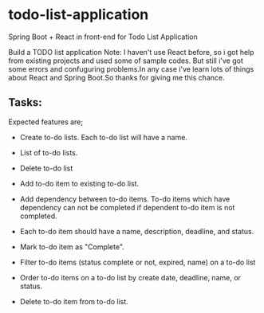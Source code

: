 # todo-list-application
Spring Boot + React in front-end for Todo List Application

Build a TODO list application
Note: I haven't use React before, so i got help from existing projects and used some of sample codes. But still i've got some errors and confuguring problems.In any case i've learn lots of things about React and Spring Boot.So thanks for giving me this chance.
 
## Tasks:
Expected features are;

- Create to-do lists. Each to-do list will have a name.

- List of to-do lists.

- Delete to-do list

- Add to-do item to existing to-do list.

- Add dependency between to-do items. To-do items which have dependency can not be completed if dependent to-do item is not completed.

- Each to-do item should have a name, description, deadline, and status.

- Mark to-do item as "Complete".

- Filter to-do items (status complete or not, expired, name) on a to-do list

- Order to-do items on a to-do list by create date, deadline, name, or status.

- Delete to-do item from to-do list.

 

